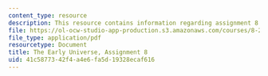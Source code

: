 ```yaml
---
content_type: resource
description: This resource contains information regarding assignment 8.
file: https://ol-ocw-studio-app-production.s3.amazonaws.com/courses/8-286-the-early-universe-fall-2013/41c5877342f4a4e6fa5d19328ecaf616_MIT8_286F13_PSet8_supp2.pdf
file_type: application/pdf
resourcetype: Document
title: The Early Universe, Assignment 8
uid: 41c58773-42f4-a4e6-fa5d-19328ecaf616
---
```

